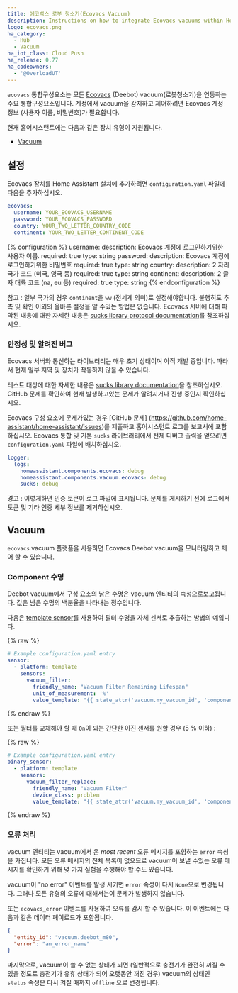 ```yaml
---
title: 에코백스 로봇 청소기(Ecovacs Vacuum)
description: Instructions on how to integrate Ecovacs vacuums within Home Assistant.
logo: ecovacs.png
ha_category:
  - Hub
  - Vacuum
ha_iot_class: Cloud Push
ha_release: 0.77
ha_codeowners:
  - '@OverloadUT'
---
```


`ecovacs` 통합구성요소는 모든 [Ecovacs](https://www.ecovacs.com) (Deebot) vacuum(로봇청소기)을 연동하는 주요 통합구성요소입니다. 계정에서 vacuum을 감지하고 제어하려면 Ecovacs 계정 정보 (사용자 이름, 비밀번호)가 필요합니다.

현재 홈어시스턴트에는 다음과 같은 장치 유형이 지원됩니다.

- [Vacuum](#vacuum)

## 설정

Ecovacs 장치를 Home Assistant 설치에 추가하려면 `configuration.yaml` 파일에 다음을 추가하십시오.

```yaml
ecovacs:
  username: YOUR_ECOVACS_USERNAME
  password: YOUR_ECOVACS_PASSWORD
  country: YOUR_TWO_LETTER_COUNTRY_CODE
  continent: YOUR_TWO_LETTER_CONTINENT_CODE
```

{% configuration %}
username:
  description: Ecovacs 계정에 로그인하기위한 사용자 이름.
  required: true
  type: string
password:
  description: Ecovacs 계정에 로그인하기위한 비밀번호
  required: true
  type: string
country:
  description: 2 자리 국가 코드 (미국, 영국 등)
  required: true
  type: string
continent:
  description: 2 글자 대륙 코드 (na, eu 등)
  required: true
  type: string
{% endconfiguration %}

참고 : 일부 국가의 경우 `continent`을 `ww` (전세계 의미)로 설정해야합니다. 불행히도 추측 및 확인 이외의 올바른 설정을 알 수있는 방법은 없습니다. Ecovacs 서버에 대해 파악된 내용에 대한 자세한 내용은 [sucks library protocol documentation](https://github.com/wpietri/sucks/blob/master/protocol.md)를 참조하십시오.

### 안정성 및 알려진 버그

Ecovacs 서버와 통신하는 라이브러리는 매우 초기 상태이며 아직 개발 중입니다. 따라서 현재 일부 지역 및 장치가 작동하지 않을 수 있습니다.

테스트 대상에 대한 자세한 내용은 [sucks library documentation](https://github.com/wpietri/sucks)을 참조하십시오. GitHub 문제를 확인하여 현재 발생하고있는 문제가 알려지거나 진행 중인지 확인하십시오.

Ecovacs 구성 요소에 문제가있는 경우 [GitHub 문제] (https://github.com/home-assistant/home-assistant/issues)를 제출하고 홈어시스턴트 로그를 보고서에 포함하십시오. Ecovacs 통합 및 기본 `sucks` 라이브러리에서 전체 디버그 출력을 얻으려면 `configuration.yaml` 파일에 배치하십시오.

```yaml
logger:
  logs:
    homeassistant.components.ecovacs: debug
    homeassistant.components.vacuum.ecovacs: debug
    sucks: debug
```

경고 : 이렇게하면 인증 토큰이 로그 파일에 표시됩니다. 문제를 게시하기 전에 로그에서 토큰 및 기타 인증 세부 정보를 제거하십시오.

## Vacuum

`ecovacs` vacuum 플랫폼을 사용하면 Ecovacs Deebot vacuum을 모니터링하고 제어 할 수 있습니다.

### Component 수명

Deebot vacuum에서 구성 요소의 남은 수명은 vacuum 엔티티의 속성으로보고됩니다. 값은 남은 수명의 백분율을 나타내는 정수입니다.

다음은 [template sensor](/integrations/template)를 사용하여 필터 수명을 자체 센서로 추출하는 방법의 예입니다.

{% raw %}
```yaml
# Example configuration.yaml entry
sensor:
  - platform: template
    sensors:
      vacuum_filter:
        friendly_name: "Vacuum Filter Remaining Lifespan"
        unit_of_measurement: '%'
        value_template: "{{ state_attr('vacuum.my_vacuum_id', 'component_filter') }}"
```
{% endraw %}

또는 필터를 교체해야 할 때 `On`이 되는 간단한 이진 센서를 원할 경우 (5 % 이하) : 

{% raw %}
```yaml
# Example configuration.yaml entry
binary_sensor:
  - platform: template
    sensors:
      vacuum_filter_replace:
        friendly_name: "Vacuum Filter"
        device_class: problem
        value_template: "{{ state_attr('vacuum.my_vacuum_id', 'component_filter') <= 5 }}"
```
{% endraw %}

### 오류 처리

vacuum 엔티티는 vacuum에서 온 _most recent_ 오류 메시지를 포함하는 `error` 속성을 가집니다. 모든 오류 메시지의 전체 목록이 없으므로 vacuum이 보낼 수있는 오류 메시지를 확인하기 위해 몇 가지 실험을 수행해야 할 수도 있습니다. 

vacuum이 "no error" 이벤트를 발생 시키면 `error` 속성이 다시 `None`으로 변경됩니다. 그러나 모든 유형의 오류에 대해서는이 문제가 발생하지 않습니다.

또는 `ecovacs_error` 이벤트를 사용하여 오류를 감시 할 수 있습니다. 이 이벤트에는 다음과 같은 데이터 페이로드가 포함됩니다.

```json
{
  "entity_id": "vacuum.deebot_m80",
  "error": "an_error_name"
}
```

마지막으로, vacuum이 쓸 수 없는 상태가 되면 (일반적으로 충전기가 완전히 꺼질 수 있을 정도로 충전기가 유휴 상태가 되어 오랫동안 꺼진 경우) vacuum의 상태인 `status` 속성은 다시 켜질 때까지 `offline` 으로 변경됩니다.
